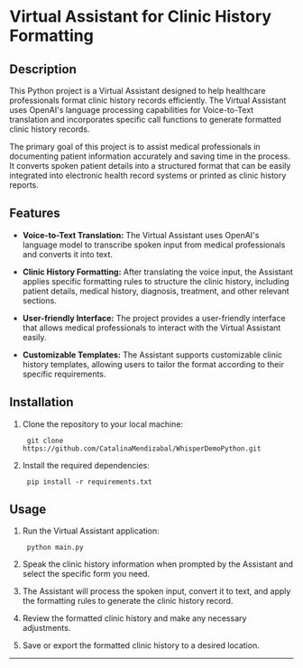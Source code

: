 # Virtual Assistant for Clinic History Formatting

## Description

This Python project is a Virtual Assistant designed to help healthcare professionals format clinic history records efficiently. The Virtual Assistant uses OpenAI's language processing capabilities for Voice-to-Text translation and incorporates specific call functions to generate formatted clinic history records.

The primary goal of this project is to assist medical professionals in documenting patient information accurately and saving time in the process. It converts spoken patient details into a structured format that can be easily integrated into electronic health record systems or printed as clinic history reports.

## Features

- **Voice-to-Text Translation:** The Virtual Assistant uses OpenAI's language model to transcribe spoken input from medical professionals and converts it into text.

- **Clinic History Formatting:** After translating the voice input, the Assistant applies specific formatting rules to structure the clinic history, including patient details, medical history, diagnosis, treatment, and other relevant sections.

- **User-friendly Interface:** The project provides a user-friendly interface that allows medical professionals to interact with the Virtual Assistant easily.

- **Customizable Templates:** The Assistant supports customizable clinic history templates, allowing users to tailor the format according to their specific requirements.

## Installation

1. Clone the repository to your local machine:

        git clone https://github.com/CatalinaMendizabal/WhisperDemoPython.git

2. Install the required dependencies:
    
        pip install -r requirements.txt

## Usage

1. Run the Virtual Assistant application:
    
        python main.py

2. Speak the clinic history information when prompted by the Assistant and select the specific form you need.

3. The Assistant will process the spoken input, convert it to text, and apply the formatting rules to generate the clinic history record.

4. Review the formatted clinic history and make any necessary adjustments.

5. Save or export the formatted clinic history to a desired location.

---
